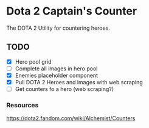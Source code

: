 # Dota 2 Captain's Counter

The DOTA 2 Utility for countering heroes.

## TODO
- [x] Hero pool grid
- [ ] Complete all images in hero pool
- [x] Enemies placeholder component
- [x] Pull DOTA 2 Heroes and images with web scraping
- [ ] Get counters fo a hero (web scraping?)

### Resources
https://dota2.fandom.com/wiki/Alchemist/Counters